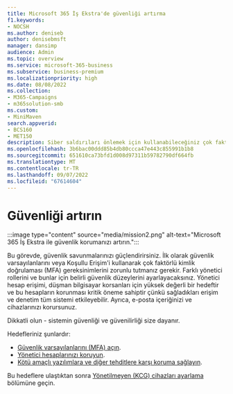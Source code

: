 ```yaml
---
title: Microsoft 365 İş Ekstra'de güvenliği artırma
f1.keywords:
- NOCSH
ms.author: deniseb
author: denisebmsft
manager: dansimp
audience: Admin
ms.topic: overview
ms.service: microsoft-365-business
ms.subservice: business-premium
ms.localizationpriority: high
ms.date: 08/08/2022
ms.collection:
- M365-Campaigns
- m365solution-smb
ms.custom:
- MiniMaven
search.appverid:
- BCS160
- MET150
description: Siber saldırıları önlemek için kullanabileceğiniz çok faktörlü kimlik doğrulaması gibi siber güvenlik araçları sağlayan Microsoft 365 İş Ekstra için güvenliğe genel bakış.
ms.openlocfilehash: 3b6bac00ddd85b4db80ccca47e443c855991b1b8
ms.sourcegitcommit: 651610ca73bfd1d008d97311b59782790df664fb
ms.translationtype: MT
ms.contentlocale: tr-TR
ms.lasthandoff: 09/07/2022
ms.locfileid: "67614604"
---
```

# <a name="bump-up-security"></a>Güvenliği artırın

:::image type="content" source="media/mission2.png" alt-text="Microsoft 365 İş Ekstra ile güvenlik korumanızı artırın.":::

Bu görevde, güvenlik savunmalarınızı güçlendirirsiniz. İlk olarak güvenlik varsayılanlarını veya Koşullu Erişim'i kullanarak çok faktörlü kimlik doğrulaması (MFA) gereksinimlerini zorunlu tutmanız gerekir. Farklı yönetici rollerini ve bunlar için belirli güvenlik düzeylerini ayarlayacaksınız. Yönetici hesap erişimi, düşman bilgisayar korsanları için yüksek değerli bir hedeftir ve bu hesapların korunması kritik öneme sahiptir çünkü sağladıkları erişim ve denetim tüm sistemi etkileyebilir. Ayrıca, e-posta içeriğinizi ve cihazlarınızı korursunuz.

Dikkatli olun - sistemin güvenliği ve güvenilirliği size dayanır.

Hedefleriniz şunlardır:

- [Güvenlik varsayılanlarını (MFA) açın](m365bp-conditional-access.md).
- [Yönetici hesaplarınızı koruyun](m365bp-protect-admin-accounts.md).
- [Kötü amaçlı yazılımlara ve diğer tehditlere karşı koruma sağlayın](m365bp-increase-protection.md).

Bu hedeflere ulaştıktan sonra [Yönetilmeyen (KCG) cihazları ayarlama](m365bp-devices-overview.md) bölümüne geçin.


